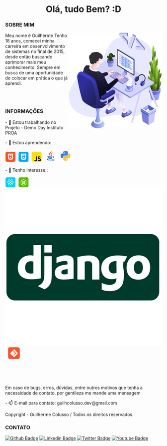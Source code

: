 <h1  align="center"> Olá, tudo Bem? :D</h1>

### SOBRE MIM

<img align="right" src="https://raw.githubusercontent.com/guiihcolusso/guiihcolusso/main/icons/user.png" width="300"/>

<p>Meu nome é Guilherme Tenho 18 anos, comecei minha carreira em desenvolvimento de sistemas no final de 2015, desde então buscando aprimorar mais meu conhecimento. Sempre em busca de uma oportunidade de colocar em prática o que já aprendi.</p>

<br><br>

### INFORMAÇÕES


<p>- 🔭 Estou trabalhando no Projeto -  Demo Day Instituto PROA</p>

<p>- 🌱 Estou aprendendo:</p> <p align="left">
  <!-- HTML Icon -->
  <img src="https://raw.githubusercontent.com/guiihcolusso/guiihcolusso/main/icons/html.png">&nbsp;
  <!-- CSS Icon -->
  <img src="https://raw.githubusercontent.com/guiihcolusso/guiihcolusso/main/icons/css.png">&nbsp;
  <!-- JS Icon -->
  <img src="https://raw.githubusercontent.com/guiihcolusso/guiihcolusso/main/icons/js.png">&nbsp;
  <!-- Java Icon -->
  <img height='40' src="https://raw.githubusercontent.com/guiihcolusso/guiihcolusso/main/icons/java.png">&nbsp;
  <!-- Python Icon -->
  <img height='40' src="https://raw.githubusercontent.com/guiihcolusso/guiihcolusso/main/icons/python.png">&nbsp;
  
</p>

<p>- 🌱 Tenho interesse::</p>

<p align="left">
  <!-- React.JS Icon -->
  <img src="https://raw.githubusercontent.com/guiihcolusso/guiihcolusso/main/icons/react.png">&nbsp;
  <!-- Node Icon -->
  <img src="https://raw.githubusercontent.com/guiihcolusso/guiihcolusso/main/icons/nodejs.png">&nbsp;
  <!-- django Icon -->
  <img src="https://raw.githubusercontent.com/guiihcolusso/guiihcolusso/main/icons/django.png">&nbsp;
  <!-- Git Icon -->
  <img height='40' src="https://raw.githubusercontent.com/guiihcolusso/guiihcolusso/main/icons/git.png">&nbsp;  
</p>


<br><br><br>

Em caso de bugs, erros, dúvidas, entre outros motivos que tenha a necessidade de contato, por gentileza me mande uma mensagem 

<p>- 📫 E-mail para contato: guiihcolusso.dev@gmail.com</p>

Copyright - Guilherme Colusso / Todos os direitos reservados.



### CONTATO

[![Github Badge](https://img.shields.io/badge/-Github-000?style=flat-square&logo=Github&logoColor=white&link=https://github.com/guiihcolusso)](https://github.com/guiihcolusso)
[![Linkedin Badge](https://img.shields.io/badge/-LinkedIn-blue?style=flat-square&logo=Linkedin&logoColor=white&link=https://www.linkedin.com/in/guiihpcolusso/)](https://www.linkedin.com/in/guiihpcolusso/)
[![Twitter Badge](https://img.shields.io/badge/-Twitter-1ca0f1?style=flat-square&labelColor=1ca0f1&logo=twitter&logoColor=white&link=https://twitter.com/guiihcolusso)](https://twitter.com/guiihcolusso)
[![Youtube Badge](https://img.shields.io/badge/-YouTube-ff0000?style=flat-square&labelColor=ff0000&logo=youtube&logoColor=white&link=https://www.youtube.com/c/MasTeer404)](https://www.youtube.com/c/MasTeer404)

